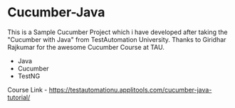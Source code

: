 # Cucumber-Java

This is a Sample Cucumber Project which i have developed after taking the "Cucumber with Java" from TestAutomation University. Thanks to Giridhar Rajkumar for the awesome Cucumber Course at TAU.

- Java
- Cucumber
- TestNG

Course Link - https://testautomationu.applitools.com/cucumber-java-tutorial/
